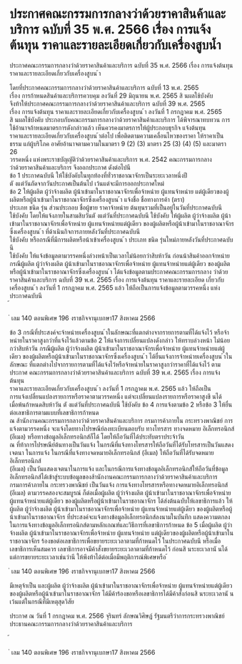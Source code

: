 
# ประกาศคณะกรรมการกลางว่าด้วยราคาสินค้าและบริการ ฉบับที่ 35 พ.ศ. 2566 เรื่อง การแจ้งต้นทุน ราคาและรายละเอียดเกี่ยวกับเครื่องสูบน้ำ
      
      

      
      

ประกาศคณะกรรมการกลางว่าด้วยราคาสินค้าและบริการ 
ฉบับที่  35  พ.ศ.  2566 
เรื่อง  การแจ้งต้นทุน  ราคาและรายละเอียดเกี่ยวกับเครื่องสูบน ้า 
 
 
โดยที่ประกาศคณะกรรมการกลางว่าด้วยราคาสินค้าและบริการ  ฉบับที่  13  พ.ศ.  2565  
เรื่อง  การก้าหนดสินค้าและบริการควบคุม  ลงวันที่  29  มิถุนายน  พ.ศ.  2565  สิ นผลใช้บังคับ   
จึงท้าให้ประกาศคณะกรรมการกลางว่าด้วยราคาสินค้าและบริการ  ฉบับที่  39  พ.ศ.  2565   
เรื่อง  การแจ้งต้นทุน  ราคาและรายละเอียดเกี่ยวกับเครื่องสูบน ้า  ลงวันที่  1  กรกฎาคม  พ.ศ.  2565   
สิ นผลใช้บังคับ  ประกอบกับคณะกรรมการกลางว่าด้วยราคาสินค้าและบริการ  ได้พิจารณาทบทวน 
การใช้อ้านาจก้าหนดมาตรการดังกล่าวแล้ว  เห็นควรคงมาตรการให้ผู้ประกอบธุรกิจ  แจ้งต้นทุน   
ราคาและรายละเอียดเกี่ยวกับเครื่องสูบน ้าต่อไป  เพื่อติดตามความเคลื่อนไหวของราคา  ให้ราคาเป็นธรรม 
แก่ผู้บริโภค 
อาศัยอ้านาจตามความในมาตรา  9  (2)  (3)  มาตรา  25  (3)  (4)  (5)  และมาตรา  26   
วรรคหนึ่ง  แห่งพระราชบัญญัติว่าด้วยราคาสินค้าและบริการ  พ.ศ.  2542  คณะกรรมการกลาง   
ว่าด้วยราคาสินค้าและบริการ  จึงออกประกาศ  ดังต่อไปนี  
ข้อ 1 ประกาศฉบับนี ให้ใช้บังคับในทุกท้องที่ทั่วราชอาณาจักรเป็นระยะเวลาหนึ่งปี   
ตั งแต่วันถัดจากวันประกาศเป็นต้นไป  เว้นแต่จะมีการออกประกาศใหม่   
ข้อ 2 ให้ผู้ผลิต  ผู้ว่าจ้างผลิต  ผู้น้าเข้ามาในราชอาณาจักรเพื่อจ้าหน่าย  ผู้แทนจ้าหน่าย 
แต่ผู้เดียวของผู้ผลิตหรือผู้น้าเข้ามาในราชอาณาจักรซึ่งเครื่องสูบน ้า  แจ้งชื่อ  ชื่อทางการค้า  (ตรา)  
ประเภท  ชนิด  รุ่น  ส่วนประกอบ  ชื่อผู้ขาย  ราคาจ้าหน่าย  ต้นทุนรวมที่เป็นอยู่ในวันที่ประกาศฉบับนี  
ใช้บังคับ  โดยให้แจ้งภายในสามสิบวันตั งแต่วันที่ประกาศฉบับนี ใช้บังคับ 
ให้ผู้ผลิต  ผู้ว่าจ้างผลิต  ผู้น้าเข้ามาในราชอาณาจักรเพื่อจ้าหน่าย  ผู้แทนจ้าหน่ายแต่ผู้เดียว 
ของผู้ผลิตหรือผู้น้าเข้ามาในราชอาณาจักรซึ่งเครื่องสูบน ้า  ที่ด้าเนินกิจการภายหลังวันที่ประกาศฉบับนี  
ใช้บังคับ  หรือกรณีที่มีการผลิตหรือน้าเข้าเครื่องสูบน ้า  ประเภท  ชนิด  รุ่นใหม่ภายหลังวันที่ประกาศฉบับนี  
ใช้บังคับ  ให้แจ้งข้อมูลตามวรรคหนึ่งล่วงหน้าเป็นเวลาไม่น้อยกว่าสิบห้าวัน  ก่อนน้าสินค้าออกจ้าหน่าย 
กรณีผู้ผลิต  ผู้ว่าจ้างผลิต  ผู้น้าเข้ามาในราชอาณาจักรเพื่อจ้าหน่าย  ผู้แทนจ้าหน่ายแต่ผู้เดียว 
ของผู้ผลิตหรือผู้น้าเข้ามาในราชอาณาจักรซึ่งเครื่องสูบน ้า  ได้แจ้งข้อมูลตามประกาศคณะกรรมการกลาง 
ว่าด้วยราคาสินค้าและบริการ  ฉบับที่  39  พ.ศ.  2565  เรื่อง  การแจ้งต้นทุน  ราคาและรายละเอียด 
เกี่ยวกับเครื่องสูบน ้า  ลงวันที่  1  กรกฎาคม  พ.ศ.  2565  แล้ว  ให้ถือเป็นการแจ้งข้อมูลตามวรรคหนึ่ง 
แห่งประกาศฉบับนี  
้
 
่
เลม   140   ตอนพิเศษ   196    งราชกิจจานุเบกษา17   สิงหาคม   2566

ข้อ 3 กรณีที่ประสงค์จะจ้าหน่ายเครื่องสูบน ้าในลักษณะที่แตกต่างจากรายการตามที่ได้แจ้งไว้ 
หรือจ้าหน่ายในราคาสูงกว่าที่แจ้งไว้แล้วตามข้อ  2  ให้แจ้งการเปลี่ยนแปลงดังกล่าว  ให้ทราบล่วงหน้า 
ไม่น้อยกว่าสิบห้าวัน 
กรณีผู้ผลิต  ผู้ว่าจ้างผลิต  ผู้น้าเข้ามาในราชอาณาจักรเพื่อจ้าหน่าย  ผู้แทนจ้าหน่ายแต่ผู้เดียว
ของผู้ผลิตหรือผู้น้าเข้ามาในราชอาณาจักรซึ่งเครื่องสูบน ้า  ได้ยื่นแจ้งการจ้าหน่ายเครื่องสูบน ้าในลักษณะ
ที่แตกต่างไปจากรายการตามที่ได้แจ้งไว้หรือจ้าหน่ายในราคาสูงกว่าราคาที่ได้แจ้งไว้  ตามประกาศ
คณะกรรมการกลางว่าด้วยราคาสินค้าและบริการ  ฉบับที่  39  พ.ศ.  2565  เรื่อง  การแจ้งต้นทุน  
ราคาและรายละเอียดเกี่ยวกับเครื่องสูบน ้า  ลงวันที่  1  กรกฎาคม  พ.ศ.  2565  แล้ว  ให้ถือเป็น   
การแจ้งเปลี่ยนแปลงรายการหรือราคาตามวรรคหนึ่ง  แต่จะเปลี่ยนแปลงรายการหรือราคาสูงขึ นได้   
เมื่อพ้นก้าหนดสิบห้าวัน  ตั งแต่วันที่ประกาศฉบับนี ใช้บังคับ 
ข้อ 4 การแจ้งตามข้อ  2  หรือข้อ  3  ให้ยื่นต่อเลขาธิการตามแบบที่เลขาธิการก้าหนด   
ณ  ส้านักงานคณะกรรมการกลางว่าด้วยราคาสินค้าและบริการ  กรมการค้าภายใน  กระทรวงพาณิชย์ 
การแจ้งตามวรรคหนึ่ง  จะแจ้งโดยทางไปรษณีย์ลงทะเบียนตอบรับ  ทางโทรสาร  ทางจดหมาย
อิเล็กทรอนิกส์  (อีเมล)  หรือทางข้อมูลอิเล็กทรอนิกส์ก็ได้  โดยให้ถือวันที่ได้ประทับตราประจ้าวัน   
ณ  ที่ท้าการไปรษณีย์ต้นทางเป็นวันแจ้ง  ในกรณีที่แจ้งทางโทรสารให้ถือวันที่ได้รับโทรสารเป็นวันแสดงเจตนา 
ในการแจ้ง  ในกรณีที่แจ้งทางจดหมายอิเล็กทรอนิกส์  (อีเมล)  ให้ถือวันที่ได้รับจดหมายอิเล็กทรอนิกส์   
(อีเมล)  เป็นวันแสดงเจตนาในการแจ้ง  และในกรณีการแจ้งทางข้อมูลอิเล็กทรอนิกส์ให้ถือวันที่ข้อมูล 
อิเล็กทรอนิกส์ได้เข้าสู่ระบบข้อมูลของส้านักงานคณะกรรมการกลางว่าด้วยราคาสินค้าและบริการ   
กรมการค้าภายใน  กระทรวงพาณิชย์  เป็นวันแจ้ง 
การแจ้งทางโทรสารหรือทางจดหมายอิเล็กทรอนิกส์  (อีเมล)  ตามวรรคสองจะสมบูรณ์ 
ก็ต่อเมื่อผู้ผลิต  ผู้ว่าจ้างผลิต  ผู้น้าเข้ามาในราชอาณาจักรเพื่อจ้าหน่าย  ผู้แทนจ้าหน่ายแต่ผู้เดียว 
ของผู้ผลิตหรือผู้น้าเข้ามาในราชอาณาจักร  ได้ส่งต้นฉบับให้เลขาธิการแล้ว 
ให้ผู้ผลิต  ผู้ว่าจ้างผลิต  ผู้น้าเข้ามาในราชอาณาจักรเพื่อจ้าหน่าย  ผู้แทนจ้าหน่ายแต่ผู้เดียว 
ของผู้ผลิตหรือผู้น้าเข้ามาในราชอาณาจักร  ที่ประสงค์จะแจ้งทางข้อมูลอิเล็กทรอนิกส์ลงนามในบันทึก 
แสดงความตกลงในการแจ้งทางข้อมูลอิเล็กทรอนิกส์ตามหลักเกณฑ์และวิธีการที่เลขาธิการก้าหนด 
ข้อ 5 เมื่อผู้ผลิต  ผู้ว่าจ้างผลิต  ผู้น้าเข้ามาในราชอาณาจักรเพื่อจ้าหน่าย  ผู้แทนจ้าหน่าย 
แต่ผู้เดียวของผู้ผลิตหรือผู้น้าเข้ามาในราชอาณาจักร  ร้องขอต่อเลขาธิการเพื่อขยายระยะเวลาตามที่ก้าหนดไว้ 
ในประกาศฉบับนี   หรือเมื่อเลขาธิการเห็นสมควร  เลขาธิการอาจมีค้าสั่งขยายระยะเวลาตามที่ก้าหนดไว้ 
ก่อนสิ นระยะเวลานั นได้  แต่การขยายระยะเวลาเช่นว่านี ให้พึงท้าได้ต่อเมื่อมีพฤติการณ์พิเศษหรือ 
้
 
่
เลม   140   ตอนพิเศษ   196    งราชกิจจานุเบกษา17   สิงหาคม   2566

มีเหตุจ้าเป็น  และผู้ผลิต  ผู้ว่าจ้างผลิต  ผู้น้าเข้ามาในราชอาณาจักรเพื่อจ้าหน่าย  ผู้แทนจ้าหน่ายแต่ผู้เดียว 
ของผู้ผลิตหรือผู้น้าเข้ามาในราชอาณาจักร  ได้มีค้าร้องขอหรือเลขาธิการได้มีค้าสั่งก่อนสิ นระยะเวลานั น   
เว้นแต่ในกรณีที่มีเหตุสุดวิสัย 
 
ประกาศ  ณ  วันที่  1  กรกฎาคม  พ.ศ.  2566 
จุรินทร์  ลักษณวิศิษฏ์ 
รัฐมนตรีว่าการกระทรวงพาณิชย์   
ประธานคณะกรรมการกลางว่าด้วยราคาสินค้าและบริการ   
 
้
 
่
เลม   140   ตอนพิเศษ   196    งราชกิจจานุเบกษา17   สิงหาคม   2566